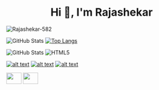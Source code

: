 <h1 align="center">Hi 👋, I'm Rajashekar</h1>

<p align="left"> <img src="https://komarev.com/ghpvc/?username=Rajashekar-582&label=Profile%20views&color=129e00&style=plastic" alt="Rajashekar-582" /> </p>

<!---
Rajashekar-582/Rajashekar-582 is a ✨ special ✨ repository because its `README.md` (this file) appears on your GitHub profile.
You can click the Preview link to take a look at your changes.
--->
![GitHub Stats](https://github-readme-stats.vercel.app/api?username=Rajashekar-582&theme=radical)
[![Top Langs](https://github-readme-stats.vercel.app/api/top-langs/?username=Rajashekar-582&layout=compact)](https://github.com/Rajashekar-582)

![GitHub Stats](https://img.shields.io/static/v1?label=Rajashekar&message=Nerella&color=<COLOR>)
![HTML5](https://img.shields.io/badge/html5-%23E34F26.svg?style=for-the-badge&logo=html5&logoColor=white)

<!-- Please don't remove this: Grab your social icons from https://github.com/carlsednaoui/gitsocial -->

<!-- display the social media buttons in your README -->

[![alt text][1.1]][1]
[![alt text][2.1]][2]
[![alt text][3.1]][3]


<!-- links to social media icons -->
<!-- no need to change these -->

<!-- icons with padding -->

[1.1]: http://i.imgur.com/tXSoThF.png (twitter icon with padding)
[2.1]: http://i.imgur.com/P3YfQoD.png (facebook icon with padding)
[3.1]: http://i.imgur.com/0o48UoR.png (github icon with padding)

<!-- icons without padding -->

[1.2]: http://i.imgur.com/wWzX9uB.png (twitter icon without padding)
[2.2]: http://i.imgur.com/fep1WsG.png (facebook icon without padding)
[3.2]: http://i.imgur.com/9I6NRUm.png (github icon without padding)


<!-- links to your social media accounts -->
<!-- update these accordingly -->

[1]: http://www.twitter.com/Rajashekar_82?t=V8Re32UZnDa_j53JbJ8JPw&s=09
[2]: http://www.facebook.com/rajashekar.nerella.16
[3]: http://www.github.com/Rajashekar-582

<!-- Please don't remove this: Grab your social icons from https://github.com/carlsednaoui/gitsocial -->
<a href="https://linkedin.com/in/nerellarajashekar" target="blank"><img align="center" src="https://cdn.jsdelivr.net/npm/simple-icons@3.0.1/icons/linkedin.svg" alt="" height="30" width="40" /></a>
<a href="https://instagram.com/_shekar_nerella" target="blank"><img align="center" src="https://cdn.jsdelivr.net/npm/simple-icons@3.0.1/icons/instagram.svg" alt="" height="30" width="40" /></a>
